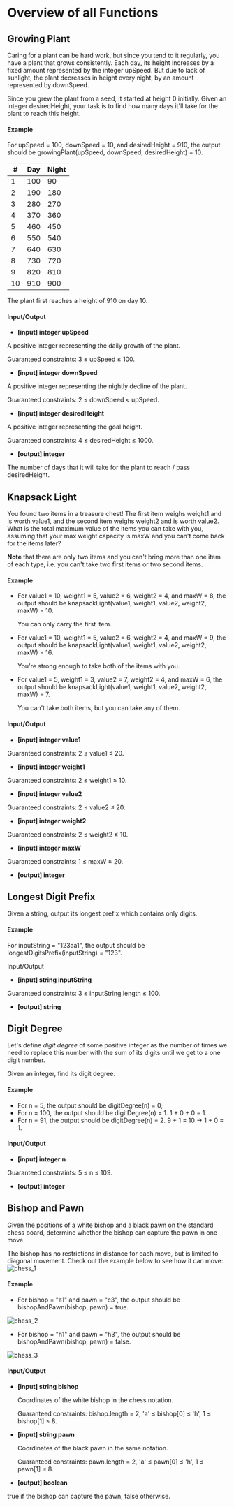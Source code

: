# Overview of all Functions

## Growing Plant

Caring for a plant can be hard work, but since you tend to it regularly, you have a plant that grows consistently. Each day, its height increases by a fixed amount represented by the integer upSpeed. But due to lack of sunlight, the plant decreases in height every night, by an amount represented by downSpeed.

Since you grew the plant from a seed, it started at height 0 initially. Given an integer desiredHeight, your task is to find how many days it'll take for the plant to reach this height.

#### Example

For upSpeed = 100, downSpeed = 10, and desiredHeight = 910, the output should be
growingPlant(upSpeed, downSpeed, desiredHeight) = 10.

| # | Day | Night |
|---|---|---|
| 1 | 100 | 90 |
| 2 | 190 | 180 |
| 3 | 280 | 270 |
| 4 | 370 | 360 |
| 5 | 460 | 450 |
| 6 | 550 | 540 |
| 7 | 640 | 630 |
| 8 | 730 | 720 |
| 9 | 820 | 810 |
| 10 | 910 | 900 |

The plant first reaches a height of 910 on day 10.

#### Input/Output

* **[input] integer upSpeed**

A positive integer representing the daily growth of the plant.

Guaranteed constraints:
3 ≤ upSpeed ≤ 100.

* **[input] integer downSpeed**

A positive integer representing the nightly decline of the plant.

Guaranteed constraints:
2 ≤ downSpeed < upSpeed.

* **[input] integer desiredHeight**

A positive integer representing the goal height.

Guaranteed constraints:
4 ≤ desiredHeight ≤ 1000.

* **[output] integer**

The number of days that it will take for the plant to reach / pass desiredHeight.

## Knapsack Light

You found two items in a treasure chest! The first item weighs weight1 and is worth value1, and the second item weighs weight2 and is worth value2. What is the total maximum value of the items you can take with you, assuming that your max weight capacity is maxW and you can't come back for the items later?

**Note** that there are only two items and you can't bring more than one item of each type, i.e. you can't take two first items or two second items.

#### Example

* For value1 = 10, weight1 = 5, value2 = 6, weight2 = 4, and maxW = 8, the output should be
  knapsackLight(value1, weight1, value2, weight2, maxW) = 10.

  You can only carry the first item.

* For value1 = 10, weight1 = 5, value2 = 6, weight2 = 4, and maxW = 9, the output should be
  knapsackLight(value1, weight1, value2, weight2, maxW) = 16.

  You're strong enough to take both of the items with you.

* For value1 = 5, weight1 = 3, value2 = 7, weight2 = 4, and maxW = 6, the output should be
  knapsackLight(value1, weight1, value2, weight2, maxW) = 7.

  You can't take both items, but you can take any of them.

#### Input/Output

* **[input] integer value1**

Guaranteed constraints:
2 ≤ value1 ≤ 20.

* **[input] integer weight1**

Guaranteed constraints:
2 ≤ weight1 ≤ 10.

* **[input] integer value2**

Guaranteed constraints:
2 ≤ value2 ≤ 20.

* **[input] integer weight2**

Guaranteed constraints:
2 ≤ weight2 ≤ 10.

* **[input] integer maxW**

Guaranteed constraints:
1 ≤ maxW ≤ 20.

* **[output] integer**

## Longest Digit Prefix

Given a string, output its longest prefix which contains only digits.

#### Example

For inputString = "123aa1", the output should be
longestDigitsPrefix(inputString) = "123".

Input/Output

* **[input] string inputString**

Guaranteed constraints:
3 ≤ inputString.length ≤ 100.

* **[output] string**

## Digit Degree

Let's define *digit degree* of some positive integer as the number of times we need to replace this number with the sum of its digits until we get to a one digit number.

Given an integer, find its digit degree.

#### Example

* For n = 5, the output should be
  digitDegree(n) = 0;
* For n = 100, the output should be
  digitDegree(n) = 1.
  1 + 0 + 0 = 1.
* For n = 91, the output should be
  digitDegree(n) = 2.
  9 + 1 = 10 -> 1 + 0 = 1.
#### Input/Output

* **[input] integer n**

Guaranteed constraints:
5 ≤ n ≤ 109.

* **[output] integer**

## Bishop and Pawn

Given the positions of a white bishop and a black pawn on the standard chess board, determine whether the bishop can capture the pawn in one move.

The bishop has no restrictions in distance for each move, but is limited to diagonal movement. Check out the example below to see how it can move:
![chess_1](images/chess_1.png)

#### Example

* For bishop = "a1" and pawn = "c3", the output should be
  bishopAndPawn(bishop, pawn) = true.

![chess_2](images/chess_2.png)

* For bishop = "h1" and pawn = "h3", the output should be
  bishopAndPawn(bishop, pawn) = false.

![chess_3](images/chess_3.png)

#### Input/Output

* **[input] string bishop**

    Coordinates of the white bishop in the chess notation.

    Guaranteed constraints:
    bishop.length = 2,
    'a' ≤ bishop[0] ≤ 'h',
    1 ≤ bishop[1] ≤ 8.

* **[input] string pawn**

    Coordinates of the black pawn in the same notation.

    Guaranteed constraints:
    pawn.length = 2,
    'a' ≤ pawn[0] ≤ 'h',
    1 ≤ pawn[1] ≤ 8.

* **[output] boolean**

true if the bishop can capture the pawn, false otherwise.